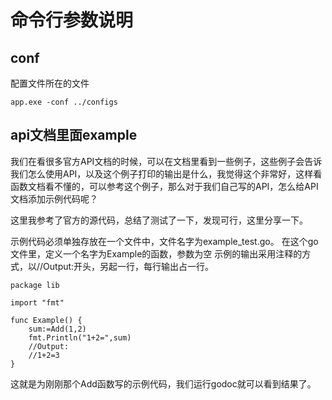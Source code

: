 # 命令行参数说明
## conf
配置文件所在的文件
```cgo
app.exe -conf ../configs
```

## api文档里面example
我们在看很多官方API文档的时候，可以在文档里看到一些例子，这些例子会告诉我们怎么使用API，以及这个例子打印的输出是什么，我觉得这个非常好，这样看函数文档看不懂的，可以参考这个例子，那么对于我们自己写的API，怎么给API文档添加示例代码呢？

这里我参考了官方的源代码，总结了测试了一下，发现可行，这里分享一下。

示例代码必须单独存放在一个文件中，文件名字为example_test.go。
在这个go文件里，定义一个名字为Example的函数，参数为空
示例的输出采用注释的方式，以//Output:开头，另起一行，每行输出占一行。

```cgo
package lib

import "fmt"

func Example() {
	sum:=Add(1,2)
	fmt.Println("1+2=",sum)
	//Output:
	//1+2=3
}

```

这就是为刚刚那个Add函数写的示例代码，我们运行godoc就可以看到结果了。
